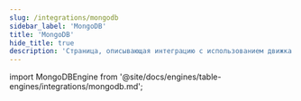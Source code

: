```yaml
---
slug: /integrations/mongodb
sidebar_label: 'MongoDB'
title: 'MongoDB'
hide_title: true
description: 'Страница, описывающая интеграцию с использованием движка MongoDB'
---
```


import MongoDBEngine from '@site/docs/engines/table-engines/integrations/mongodb.md';

<MongoDBEngine/>
